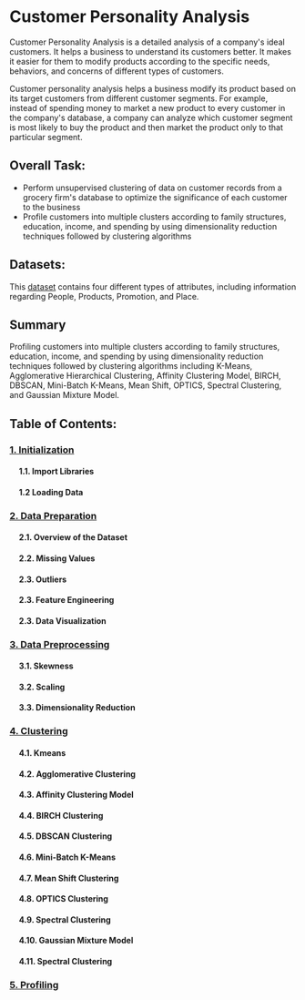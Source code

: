 # Customer Personality Analysis
Customer Personality Analysis is a detailed analysis of a company's ideal customers. It helps a business to understand its customers better. It makes it easier for them to modify products according to the specific needs, behaviors, and concerns of different types of customers.

Customer personality analysis helps a business modify its product based on its target customers from different customer segments. For example, instead of spending money to market a new product to every customer in the company's database, a company can analyze which customer segment is most likely to buy the product and then market the product only to that particular segment.

## Overall Task:
- Perform unsupervised clustering of data on customer records from a grocery firm's database to optimize the significance of each customer to the business
- Profile customers into multiple clusters according to family structures, education, income, and spending by using dimensionality reduction techniques followed by clustering algorithms


## Datasets: 
This [dataset](https://www.kaggle.com/datasets/imakash3011/customer-personality-analysis) contains four different types of attributes, including information regarding People, Products, Promotion, and Place. 

## Summary

Profiling customers into multiple clusters according to family structures, education, income, and spending by using dimensionality reduction techniques followed by clustering algorithms including K-Means, Agglomerative Hierarchical Clustering, Affinity Clustering Model, BIRCH, DBSCAN, Mini-Batch K-Means, Mean Shift, OPTICS, Spectral Clustering, and Gaussian Mixture Model.


## Table of Contents:


### [1. Initialization](https://github.com/91104311/Portfolio/blob/main/Customer%20Personality%20Analysis/Initialization%20-%20Customer%20Personality%20Analysis.ipynb)

#### &nbsp;&nbsp;&nbsp;&nbsp; 1.1. Import Libraries
#### &nbsp;&nbsp;&nbsp;&nbsp; 1.2 Loading Data

### [2. Data Preparation](https://github.com/91104311/Portfolio/blob/main/Customer%20Personality%20Analysis/Data%20Preparation%20-%20Customer%20Personality%20Analysis.ipynb)

#### &nbsp;&nbsp;&nbsp;&nbsp; 2.1. Overview of the Dataset
#### &nbsp;&nbsp;&nbsp;&nbsp; 2.2. Missing Values
#### &nbsp;&nbsp;&nbsp;&nbsp; 2.3. Outliers
#### &nbsp;&nbsp;&nbsp;&nbsp; 2.3. Feature Engineering
#### &nbsp;&nbsp;&nbsp;&nbsp; 2.3. Data Visualization


### [3. Data Preprocessing](https://github.com/91104311/Portfolio/blob/main/Customer%20Personality%20Analysis/Data%20Preprocessing%20-%20Customer%20Personality%20Analysis.ipynb)
#### &nbsp;&nbsp;&nbsp;&nbsp; 3.1. Skewness
#### &nbsp;&nbsp;&nbsp;&nbsp; 3.2. Scaling
#### &nbsp;&nbsp;&nbsp;&nbsp; 3.3. Dimensionality Reduction



### [4. Clustering](https://github.com/91104311/Portfolio/blob/main/Customer%20Personality%20Analysis/Clustering%20-%20Customer%20Personality%20Analysis.ipynb)

#### &nbsp;&nbsp;&nbsp;&nbsp; 4.1. Kmeans
#### &nbsp;&nbsp;&nbsp;&nbsp; 4.2. Agglomerative Clustering
#### &nbsp;&nbsp;&nbsp;&nbsp; 4.3. Affinity Clustering Model
#### &nbsp;&nbsp;&nbsp;&nbsp; 4.4. BIRCH Clustering
#### &nbsp;&nbsp;&nbsp;&nbsp; 4.5. DBSCAN Clustering
#### &nbsp;&nbsp;&nbsp;&nbsp; 4.6. Mini-Batch K-Means
#### &nbsp;&nbsp;&nbsp;&nbsp; 4.7. Mean Shift Clustering
#### &nbsp;&nbsp;&nbsp;&nbsp; 4.8. OPTICS Clustering 
#### &nbsp;&nbsp;&nbsp;&nbsp; 4.9. Spectral Clustering
#### &nbsp;&nbsp;&nbsp;&nbsp; 4.10. Gaussian Mixture Model
#### &nbsp;&nbsp;&nbsp;&nbsp; 4.11. Spectral Clustering

### [5. Profiling](https://github.com/91104311/Portfolio/blob/main/Customer%20Personality%20Analysis/Profiling%20-%20Customer%20Personality%20Analysis.ipynb)


